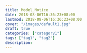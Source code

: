 ```yaml
---
title: Model_Notice
date: 2018-08-06T16:36:23+08:00
lastmod: 2018-08-06T16:36:23+08:00
cover: "/images/default1.jpg"
draft: true
categories: ["category1"]
tags: ["tag1", "tag2"]
description: 
---
```


